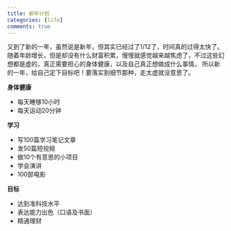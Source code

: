 ```yaml
---
title: 新年计划
categories: [life]
comments: true
---
```


又到了新的一年，虽然说是新年，但其实已经过了1/12了，时间真的过得太快了。
随着年龄增长，但是却没有什么财富积累，慢慢就感觉越来越焦虑了，不过这些幻想都是虚的，真正需要担心的身体健康，以及自己真正想做成什么事情。
所以新的一年，给自己定下目标吧！要落实到细节那种，走太虚就没意思了。

**身体健康**
- 每天睡够10小时
- 每天运动20分钟

**学习**
- 写100篇学习笔记文章
- 发50篇短视频
- 做10个有意思的小项目
- 学会演讲
- 100部电影

**目标**
- 达到准科技水平
- 表达能力出色（口语及书面）
- 精通理财